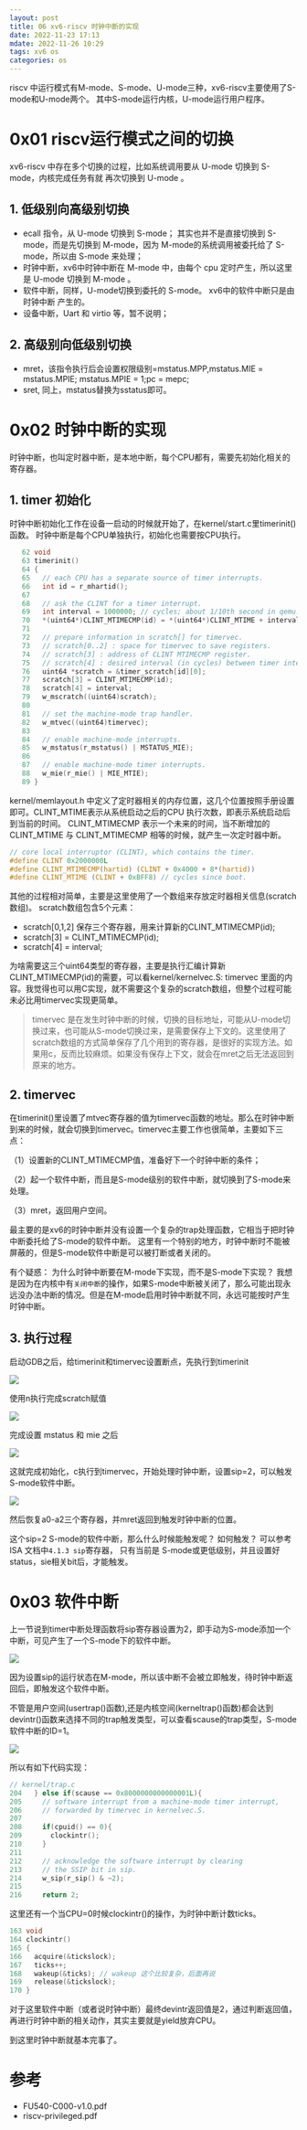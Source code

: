 ```yaml
---
layout: post
title: 06 xv6-riscv 时钟中断的实现
date: 2022-11-23 17:13
mdate: 2022-11-26 10:29
tags: xv6 os
categories: os
---
```


riscv 中运行模式有M-mode、S-mode、U-mode三种，xv6-riscv主要使用了S-mode和U-mode两个。
其中S-mode运行内核，U-mode运行用户程序。



# 0x01 riscv运行模式之间的切换

xv6-riscv 中存在多个切换的过程，比如系统调用要从 U-mode 切换到 S-mode，内核完成任务有就
再次切换到 U-mode 。

## 1. 低级别向高级别切换

- ecall 指令，从 U-mode 切换到 S-mode； 其实也并不是直接切换到 S-mode，而是先切换到 M-mode，因为 M-mode的系统调用被委托给了 S-mode，所以由 S-mode 来处理；
- 时钟中断，xv6中时钟中断在 M-mode 中，由每个 cpu 定时产生，所以这里是 U-mode 切换到 M-mode 。
- 软件中断，同样，U-mode切换到委托的 S-mode。 xv6中的软件中断只是由 时钟中断 产生的。
- 设备中断，Uart 和 virtio 等，暂不说明；

## 2. 高级别向低级别切换

- mret，该指令执行后会设置权限级别=mstatus.MPP,mstatus.MIE = mstatus.MPIE; mstatus.MPIE = 1;pc = mepc;
- sret, 同上，mstatus替换为sstatus即可。

# 0x02 时钟中断的实现

时钟中断，也叫定时器中断，是本地中断，每个CPU都有，需要先初始化相关的寄存器。

## 1. timer 初始化

时钟中断初始化工作在设备一启动的时候就开始了，在kernel/start.c里timerinit()函数。 时钟中断是每个CPU单独执行，初始化也需要按CPU执行。

```c
   62 void
   63 timerinit()
   64 {
   65   // each CPU has a separate source of timer interrupts.
   66   int id = r_mhartid();
   67
   68   // ask the CLINT for a timer interrupt.
   69   int interval = 1000000; // cycles; about 1/10th second in qemu.
   70   *(uint64*)CLINT_MTIMECMP(id) = *(uint64*)CLINT_MTIME + interval;
   71
   72   // prepare information in scratch[] for timervec.
   73   // scratch[0..2] : space for timervec to save registers.
   74   // scratch[3] : address of CLINT MTIMECMP register.
   75   // scratch[4] : desired interval (in cycles) between timer interrupts.
   76   uint64 *scratch = &timer_scratch[id][0];
   77   scratch[3] = CLINT_MTIMECMP(id);
   78   scratch[4] = interval;
   79   w_mscratch((uint64)scratch);
   80
   81   // set the machine-mode trap handler.
   82   w_mtvec((uint64)timervec);
   83
   84   // enable machine-mode interrupts.
   85   w_mstatus(r_mstatus() | MSTATUS_MIE);
   86
   87   // enable machine-mode timer interrupts.
   88   w_mie(r_mie() | MIE_MTIE);
   89 }
```

kernel/memlayout.h 中定义了定时器相关的内存位置，这几个位置按照手册设置即可。CLINT_MTIME表示从系统启动之后的CPU 执行次数，即表示系统启动后到当前的时间。 CLINT_MTIMECMP 表示一个未来的时间，当不断增加的 CLINT_MTIME 与 CLINT_MTIMECMP 相等的时候，就产生一次定时器中断。

```c
// core local interruptor (CLINT), which contains the timer.
#define CLINT 0x2000000L
#define CLINT_MTIMECMP(hartid) (CLINT + 0x4000 + 8*(hartid))
#define CLINT_MTIME (CLINT + 0xBFF8) // cycles since boot.
```

其他的过程相对简单，主要是这里使用了一个数组来存放定时器相关信息(scratch数组)。
scratch数组包含5个元素：

- scratch[0,1,2] 保存三个寄存器，用来计算新的CLINT_MTIMECMP(id);
- scratch[3] = CLINT_MTIMECMP(id);
- scratch[4] = interval;

为啥需要这三个uint64类型的寄存器，主要是执行汇编计算新CLINT_MTIMECMP(id)的需要，可以看kernel/kernelvec.S: timervec 里面的内容。我觉得也可以用C实现，就不需要这个复杂的scratch数组，但整个过程可能未必比用timervec实现更简单。

> timervec 是在发生时钟中断的时候，切换的目标地址，可能从U-mode切换过来，也可能从S-mode切换过来，是需要保存上下文的。这里使用了scratch数组的方式简单保存了几个用到的寄存器，是很好的实现方法。如果用c，反而比较麻烦。如果没有保存上下文，就会在mret之后无法返回到原来的地方。

## 2. timervec

在timerinit()里设置了mtvec寄存器的值为timervec函数的地址。那么在时钟中断到来的时候，就会切换到timervec。timervec主要工作也很简单，主要如下三点：

（1）设置新的CLINT_MTIMECMP值，准备好下一个时钟中断的条件；

（2）起一个软件中断，而且是S-mode级别的软件中断，就切换到了S-mode来处理。

（3）mret，返回用户空间。

最主要的是xv6的时钟中断并没有设置一个复杂的trap处理函数，它相当于把时钟中断委托给了S-mode的软件中断。
这里有一个特别的地方，时钟中断时不能被屏蔽的，但是S-mode软件中断是可以被打断或者关闭的。

有个疑惑： 为什么时钟中断要在M-mode下实现，而不是S-mode下实现？ 我想是因为在内核中有`关闭中断`的操作，如果S-mode中断被关闭了，那么可能出现永远没办法中断的情况。但是在M-mode启用时钟中断就不同，永远可能按时产生时钟中断。

## 3. 执行过程

启动GDB之后，给timerinit和timervec设置断点，先执行到timerinit

![](/images/2022-11-22-06-xv6-riscv-timer-interrupts/b-timervec.png)

使用n执行完成scratch赋值

![](/images/2022-11-22-06-xv6-riscv-timer-interrupts/print-scratch.png)

完成设置 mstatus 和 mie 之后

![](/images/2022-11-22-06-xv6-riscv-timer-interrupts/print-mstatus.png)

这就完成初始化，c执行到timervec，开始处理时钟中断，设置sip=2，可以触发S-mode软件中断。

![](/images/2022-11-22-06-xv6-riscv-timer-interrupts/set-sip.png)

然后恢复a0-a2三个寄存器，并mret返回到触发时钟中断的位置。

这个sip=2 S-mode的软件中断，那么什么时候能触发呢？ 如何触发？ 可以参考 ISA 文档中`4.1.3 sip`寄存器，
只有当前是 S-mode或更低级别，并且设置好status，sie相关bit后，才能触发。


# 0x03 软件中断

上一节说到timer中断处理函数将sip寄存器设置为2，即手动为S-mode添加一个中断，可见产生了一个S-mode下的软件中断。

![](/images/2022-11-22-06-xv6-riscv-timer-interrupts/sip-2.png)

因为设置sip的运行状态在M-mode，所以该中断不会被立即触发，待时钟中断返回后，即触发这个软件中断。

不管是用户空间(usertrap()函数),还是内核空间(kerneltrap()函数)都会达到 devintr()函数来选择不同的trap触发类型，可以查看scause的trap类型，S-mode软件中断的ID=1。

![](/images/2022-11-22-06-xv6-riscv-timer-interrupts/soft-intr.png)

所以有如下代码实现：

```c
// kernel/trap.c 
204   } else if(scause == 0x8000000000000001L){
205     // software interrupt from a machine-mode timer interrupt,
206     // forwarded by timervec in kernelvec.S.
207
208     if(cpuid() == 0){
209       clockintr();
210     }
211
212     // acknowledge the software interrupt by clearing
213     // the SSIP bit in sip.
214     w_sip(r_sip() & ~2);
215
216     return 2;
```


这里还有一个当CPU=0时候clockintr()的操作，为时钟中断计数ticks。

```c 
163 void
164 clockintr()
165 {
166   acquire(&tickslock);
167   ticks++;
168   wakeup(&ticks); // wakeup 这个比较复杂，后面再说
169   release(&tickslock);
170 }
``` 

对于这里软件中断（或者说时钟中断）最终devintr返回值是2，通过判断返回值，再进行时钟中断的相关动作，其实主要就是yield放弃CPU。


到这里时钟中断就基本完事了。

# 参考

- FU540-C000-v1.0.pdf
- riscv-privileged.pdf
